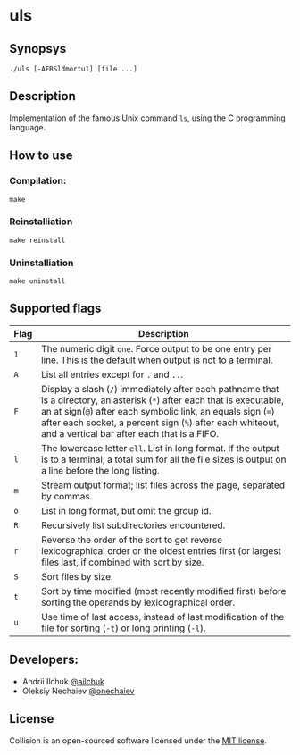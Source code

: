 # uls

## Synopsys

    ./uls [-AFRSldmortu1] [file ...]

## Description

Implementation of the famous Unix command ```ls```, using the C programming
language.

## How to use

### Compilation:

    make

### Reinstalliation

    make reinstall

### Uninstalliation

    make uninstall

## Supported flags
 
|Flag|Description|
|----|------------------------------------------------------------------------|
|```1```|The numeric digit ```one```. Force output to be one entry per line. This is the default when output is not to a terminal.|
|```A```|List all entries except for ```.``` and ```..```.|
|```F```|Display a slash (```/```) immediately after each pathname that is a directory, an asterisk (```*```) after each that is executable, an at sign(```@```) after each symbolic link, an equals sign (```=```) after each socket, a percent sign (```%```) after each whiteout, and a vertical bar after each that is a FIFO.|
|```l```|The lowercase letter ```ell```. List in long format. If the output is to a terminal, a total sum for all the file sizes is output on a line before  the long listing.|
|```m```|Stream output format; list files across the page, separated by   commas.|
|```o```|List in long format, but omit the group id.|
|```R```|Recursively list subdirectories encountered.|
|```r```|Reverse the order of the sort to get reverse lexicographical order or the oldest entries first (or largest files last, if combined with sort by size.|
|```S```|Sort files by size.|
|```t```|Sort by time modified (most recently modified first) before sorting  the operands by lexicographical order.|
|```u```|Use time of last access, instead of last modification of the file for sorting (```-t```) or long printing (```-l```).|

## Developers: 
- Andrii Ilchuk [@ailchuk](https://github.com/ailchuk)
- Oleksiy Nechaiev [@onechaiev](https://github.com/jacomogrelli)

## License

Collision is an open-sourced software licensed under the
[MIT license](LICENSE.md).

